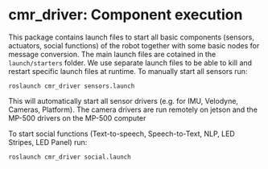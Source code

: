 # **cmr_driver**: Component execution
This package contains launch files to start all basic components (sensors, actuators, social functions) of the robot together with some basic nodes for message conversion.
The main launch files are cotained in the `launch/starters` folder. We use separate launch files to be able to kill and restart specific launch files at runtime.
To manually start all sensors run:
```
roslaunch cmr_driver sensors.launch
```
This will automatically start all sensor drivers (e.g. for IMU, Velodyne, Cameras, Platform). The camera drivers are run remotely on jetson and the MP-500 drivers on the MP-500 computer

To start social functions (Text-to-speech, Speech-to-Text, NLP, LED Stripes, LED Panel) run:
```
roslaunch cmr_driver social.launch
```
